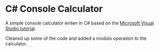 # C# Console Calculator

A simple console calculator writen in C# based on the [Microsoft Visual Studio tutorial](https://docs.microsoft.com/en-us/visualstudio/get-started/csharp/tutorial-console?view=vs-2022).

Cleaned up some of the code and added a modulo operation to the calculator.